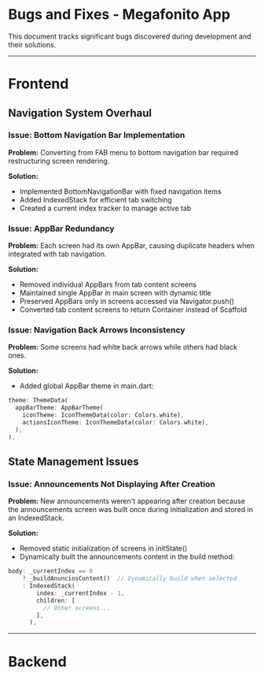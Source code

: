 # Bugs and Fixes - Megafonito App

This document tracks significant bugs discovered during development and their solutions.

---

# Frontend

## Navigation System Overhaul

### Issue: Bottom Navigation Bar Implementation

**Problem:** Converting from FAB menu to bottom navigation bar required restructuring screen rendering.

**Solution:**

- Implemented BottomNavigationBar with fixed navigation items
- Added IndexedStack for efficient tab switching
- Created a current index tracker to manage active tab

### Issue: AppBar Redundancy

**Problem:** Each screen had its own AppBar, causing duplicate headers when integrated with tab navigation.

**Solution:**

- Removed individual AppBars from tab content screens
- Maintained single AppBar in main screen with dynamic title
- Preserved AppBars only in screens accessed via Navigator.push()
- Converted tab content screens to return Container instead of Scaffold

### Issue: Navigation Back Arrows Inconsistency

**Problem:** Some screens had white back arrows while others had black ones.

**Solution:**

- Added global AppBar theme in main.dart:

```dart
theme: ThemeData(
  appBarTheme: AppBarTheme(
    iconTheme: IconThemeData(color: Colors.white),
    actionsIconTheme: IconThemeData(color: Colors.white),
  ),
),
```

## State Management Issues

### Issue: Announcements Not Displaying After Creation

**Problem:** New announcements weren't appearing after creation because the announcements screen was built once during initialization and stored in an IndexedStack.

**Solution:**

- Removed static initialization of screens in initState()
- Dynamically built the announcements content in the build method:

```dart
body: _currentIndex == 0
    ? _buildAnunciosContent()  // Dynamically build when selected
    : IndexedStack(
        index: _currentIndex - 1,
        children: [
          // Other screens...
        ],
      ),
```

---

# Backend
